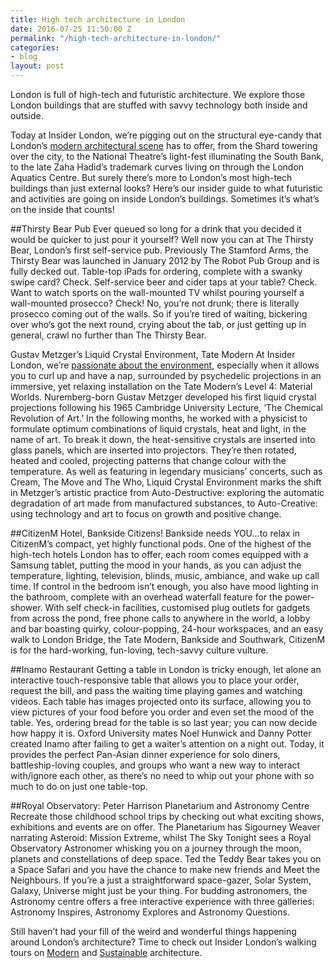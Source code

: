 ```yaml
---
title: High tech architecture in London
date: 2016-07-25 11:50:00 Z
permalink: "/high-tech-architecture-in-london/"
categories:
- blog
layout: post
---
```


London is full of high-tech and futuristic architecture. We explore those London buildings that are stuffed with savvy technology both inside and outside.

Today at Insider London, we’re pigging out on the structural eye-candy that London’s [modern architectural scene](/tours/modern-architecture-tour/) has to offer, from the Shard towering over the city, to the National Theatre’s light-fest illuminating the South Bank, to the late Zaha Hadid’s trademark curves living on through the London Aquatics Centre. But surely there’s more to London’s most high-tech buildings than just external looks? Here’s our insider guide to what futuristic and activities are going on inside London’s buildings. Sometimes it’s what’s on the inside that counts!

##Thirsty Bear Pub
Ever queued so long for a drink that you decided it would be quicker to just pour it yourself? Well now you can at The Thirsty Bear, London’s first self-service pub. Previously The Stamford Arms, the Thirsty Bear was launched in January 2012 by The Robot Pub Group and is fully decked out. Table-top iPads for ordering, complete with a swanky swipe card? Check. Self-service beer and cider taps at your table? Check. Want to watch sports on the wall-mounted TV whilst pouring yourself a wall-mounted prosecco? Check! No, you’re not drunk; there is literally prosecco coming out of the walls. So if you’re tired of waiting, bickering over who’s got the next round, crying about the tab, or just getting up in general, crawl no further than The Thirsty Bear.

Gustav Metzger’s Liquid Crystal Environment, Tate Modern
At Insider London, we’re [passionate about the environment](/tours/cutting-edge-green-tour/), especially when it allows you to curl up and have a nap, surrounded by psychedelic projections in an immersive, yet relaxing installation on the Tate Modern’s Level 4: Material Worlds. Nuremberg-born Gustav Metzger developed his first liquid crystal projections following his 1965 Cambridge University Lecture, ‘The Chemical Revolution of Art.’ In the following months, he worked with a physicist to formulate optimum combinations of liquid crystals, heat and light, in the name of art. To break it down, the heat-sensitive crystals are inserted into glass panels, which are inserted into projectors. They’re then rotated, heated and cooled, projecting patterns that change colour with the temperature. As well as featuring in legendary musicians’ concerts, such as Cream, The Move and The Who, Liquid Crystal Environment marks the shift in Metzger’s artistic practice from Auto-Destructive: exploring the automatic degradation of art made from manufactured substances, to Auto-Creative: using technology and art to focus on growth and positive change.

##CitizenM Hotel, Bankside 
Citizens! Bankside needs YOU…to relax in CitizenM’s compact, yet highly functional pods. One of the highest of the high-tech hotels London has to offer, each room comes equipped with a Samsung tablet, putting the mood in your hands, as you can adjust the temperature, lighting, television, blinds, music, ambiance, and wake up call time. If control in the bedroom isn’t enough, you also have mood lighting in the bathroom, complete with an overhead waterfall feature for the power-shower. With self check-in facilities, customised plug outlets for gadgets from across the pond, free phone calls to anywhere in the world, a lobby and bar boasting quirky, colour-popping, 24-hour workspaces, and an easy walk to London Bridge, the Tate Modern, Bankside and Southwark, CitizenM is for the hard-working, fun-loving, tech-savvy culture vulture.

##Inamo Restaurant
Getting a table in London is tricky enough, let alone an interactive touch-responsive table that allows you to place your order, request the bill, and pass the waiting time playing games and watching videos. Each table has images projected onto its surface, allowing you to view pictures of your food before you order and even set the mood of the table. Yes, ordering bread for the table is so last year; you can now decide how happy it is. Oxford University mates Noel Hunwick and Danny Potter created Inamo after failing to get a waiter’s attention on a night out. Today, it provides the perfect Pan-Asian dinner experience for solo diners, battleship-loving couples, and groups who want a new way to interact with/ignore each other, as there’s no need to whip out your phone with so much to do on just one table-top. 

##Royal Observatory: Peter Harrison Planetarium and Astronomy Centre 
Recreate those childhood school trips by checking out what exciting shows, exhibitions and events are on offer. The Planetarium has Sigourney Weaver narrating Asteroid: Mission Extreme, whilst The Sky Tonight sees a Royal Observatory Astronomer whisking you on a journey through the moon, planets and constellations of deep space. Ted the Teddy Bear takes you on a Space Safari and you have the chance to make new friends and Meet the Neighbours. If you’re a just a straightforward space-gazer, Solar System, Galaxy, Universe might just be your thing. For budding astronomers, the Astronomy centre offers a free interactive experience with three galleries: Astronomy Inspires, Astronomy Explores and Astronomy Questions. 

Still haven’t had your fill of the weird and wonderful things happening around London’s architecture? Time to check out Insider London’s walking tours on [Modern](/tours/modern-architecture-tour/) and [Sustainable](/tours/sustainable-london-architecture-tour/) architecture. 